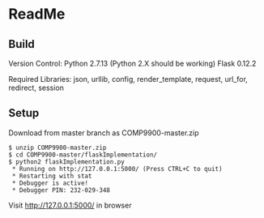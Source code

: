 ﻿# ReadMe

## Build

Version Control:
Python 2.7.13 (Python 2.X should be working)
Flask 0.12.2

Required Libraries:
json, urllib, config, render_template, request, url_for, redirect, session

## Setup

Download from master branch as COMP9900-master.zip

```
$ unzip COMP9900-master.zip
$ cd COMP9900-master/flaskImplementation/
$ python2 flaskImplementation.py
 * Running on http://127.0.0.1:5000/ (Press CTRL+C to quit)
 * Restarting with stat
 * Debugger is active!
 * Debugger PIN: 232-029-348
```
Visit http://127.0.0.1:5000/ in browser